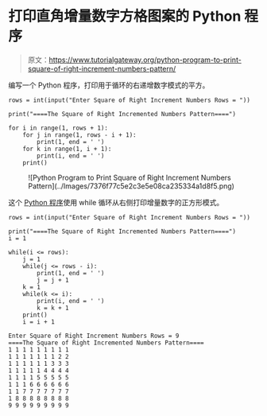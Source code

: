# 打印直角增量数字方格图案的 Python 程序

> 原文：<https://www.tutorialgateway.org/python-program-to-print-square-of-right-increment-numbers-pattern/>

编写一个 Python 程序，打印用于循环的右递增数字模式的平方。

```
rows = int(input("Enter Square of Right Increment Numbers Rows = "))

print("====The Square of Right Incremented Numbers Pattern====")

for i in range(1, rows + 1):
    for j in range(1, rows - i + 1):
        print(1, end = ' ')
    for k in range(1, i + 1):
        print(i, end = ' ')
    print()
```

<figure class="wp-block-image size-large">![Python Program to Print Square of Right Increment Numbers Pattern](../Images/7376f77c5e2c3e5e08ca235334a1d8f5.png)</figure>

这个 [Python 程序](https://www.tutorialgateway.org/python-programming-examples/)使用 while 循环从右侧打印增量数字的正方形模式。

```
rows = int(input("Enter Square of Right Increment Numbers Rows = "))

print("====The Square of Right Incremented Numbers Pattern====")
i = 1

while(i <= rows):
    j = 1
    while(j <= rows - i):
        print(1, end = ' ')
        j = j + 1
    k = 1
    while(k <= i):
        print(i, end = ' ')
        k = k + 1
    print()
    i = i + 1
```

```
Enter Square of Right Increment Numbers Rows = 9
====The Square of Right Incremented Numbers Pattern====
1 1 1 1 1 1 1 1 1 
1 1 1 1 1 1 1 2 2 
1 1 1 1 1 1 3 3 3 
1 1 1 1 1 4 4 4 4 
1 1 1 1 5 5 5 5 5 
1 1 1 6 6 6 6 6 6 
1 1 7 7 7 7 7 7 7 
1 8 8 8 8 8 8 8 8 
9 9 9 9 9 9 9 9 9 
```